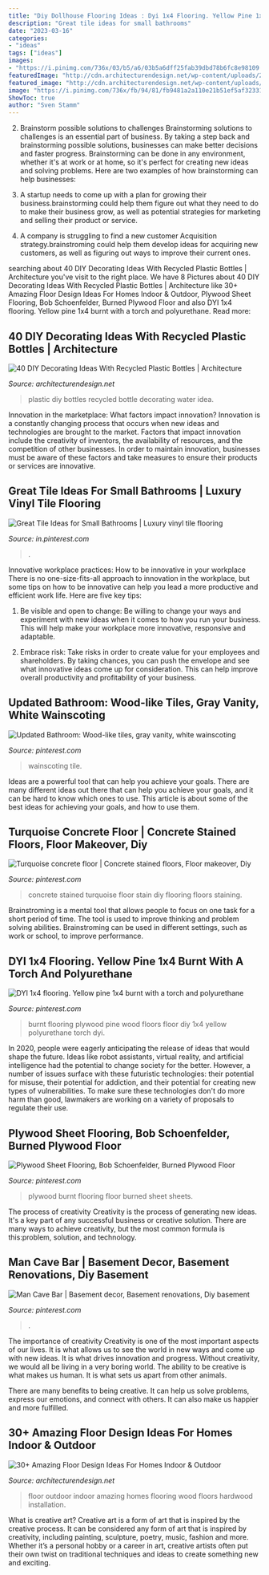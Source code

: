```yaml
---
title: "Diy Dollhouse Flooring Ideas : Dyi 1x4 Flooring. Yellow Pine 1x4 Burnt With A Torch And Polyurethane"
description: "Great tile ideas for small bathrooms"
date: "2023-03-16"
categories:
- "ideas"
tags: ["ideas"]
images:
- "https://i.pinimg.com/736x/03/b5/a6/03b5a6dff25fab39dbd78b6fc8e98109.jpg"
featuredImage: "http://cdn.architecturendesign.net/wp-content/uploads/2015/08/AD-Indoor-Outdoor-Floor-Design-Ideas-20.jpg"
featured_image: "http://cdn.architecturendesign.net/wp-content/uploads/2015/08/AD-Indoor-Outdoor-Floor-Design-Ideas-20.jpg"
image: "https://i.pinimg.com/736x/fb/94/81/fb9481a2a110e21b51ef5af32331f5a1.jpg"
ShowToc: true
author: "Sven Stamm"
---
```



2. Brainstorm possible solutions to challenges
Brainstorming solutions to challenges is an essential part of business. By taking a step back and brainstorming possible solutions, businesses can make better decisions and faster progress. Brainstorming can be done in any environment, whether it's at work or at home, so it's perfect for creating new ideas and solving problems. Here are two examples of how brainstorming can help businesses: 
1. A startup needs to come up with a plan for growing their business.brainstorming could help them figure out what they need to do to make their business grow, as well as potential strategies for marketing and selling their product or service.

2. A company is struggling to find a new customer Acquisition strategy.brainstroming could help them develop ideas for acquiring new customers, as well as figuring out ways to improve their current ones.

	

		
searching about 40 DIY Decorating Ideas With Recycled Plastic Bottles | Architecture you've visit to the right place. We have 8 Pictures about 40 DIY Decorating Ideas With Recycled Plastic Bottles | Architecture like 30+ Amazing Floor Design Ideas For Homes Indoor &amp; Outdoor, Plywood Sheet Flooring, Bob Schoenfelder, Burned Plywood Floor and also DYI 1x4 flooring. Yellow pine 1x4 burnt with a torch and polyurethane. Read more:
		
    
## 40 DIY Decorating Ideas With Recycled Plastic Bottles | Architecture

<img loading=lazy src="http://cdn.architecturendesign.net/wp-content/uploads/2014/09/DIY-Plastic-Bottles-ideas-6-2.jpg" onerror="this.onerror=null;this.src='https://tse1.mm.bing.net/th?id=OIP.6_W_9xhgcBo51kBHjXITcgHaHa&amp;pid=15.1';" alt="40 DIY Decorating Ideas With Recycled Plastic Bottles | Architecture">

_Source: architecturendesign.net_

>plastic diy bottles recycled bottle decorating water idea. 

	

Innovation in the marketplace: What factors impact innovation?
Innovation is a constantly changing process that occurs when new ideas and technologies are brought to the market. Factors that impact innovation include the creativity of inventors, the availability of resources, and the competition of other businesses. In order to maintain innovation, businesses must be aware of these factors and take measures to ensure their products or services are innovative.

    
## Great Tile Ideas For Small Bathrooms | Luxury Vinyl Tile Flooring

<img loading=lazy src="https://i.pinimg.com/736x/fb/94/81/fb9481a2a110e21b51ef5af32331f5a1.jpg" onerror="this.onerror=null;this.src='https://tse4.mm.bing.net/th?id=OIP.IflzCMC9kCmg-61T3alwMAHaKE&amp;pid=15.1';" alt="Great Tile Ideas for Small Bathrooms | Luxury vinyl tile flooring">

_Source: in.pinterest.com_

>. 

	

Innovative workplace practices: How to be innovative in your workplace
There is no one-size-fits-all approach to innovation in the workplace, but some tips on how to be innovative can help you lead a more productive and efficient work life. Here are five key tips:
1. Be visible and open to change: Be willing to change your ways and experiment with new ideas when it comes to how you run your business. This will help make your workplace more innovative, responsive and adaptable.

2. Embrace risk: Take risks in order to create value for your employees and shareholders. By taking chances, you can push the envelope and see what innovative ideas come up for consideration. This can help improve overall productivity and profitability of your business.


    
## Updated Bathroom: Wood-like Tiles, Gray Vanity, White Wainscoting

<img loading=lazy src="https://i.pinimg.com/736x/a1/5a/39/a15a39329f6eb3a648ca6942f9e9fc61--wainscoting-panels-gray-vanity.jpg" onerror="this.onerror=null;this.src='https://tse1.mm.bing.net/th?id=OIP.FfKC3bD-n4LC7LCHqu7SJAHaJ3&amp;pid=15.1';" alt="Updated Bathroom: Wood-like tiles, gray vanity, white wainscoting">

_Source: pinterest.com_

>wainscoting tile. 

	

Ideas are a powerful tool that can help you achieve your goals. There are many different ideas out there that can help you achieve your goals, and it can be hard to know which ones to use. This article is about some of the best ideas for achieving your goals, and how to use them.

    
## Turquoise Concrete Floor | Concrete Stained Floors, Floor Makeover, Diy

<img loading=lazy src="https://i.pinimg.com/736x/44/80/d6/4480d6159994a368fa7e44cdb317804c--stained-concrete-flooring-concrete-staining.jpg" onerror="this.onerror=null;this.src='https://tse2.mm.bing.net/th?id=OIP.vVK0IO7m4YncPZ0vowG41QHaJ9&amp;pid=15.1';" alt="Turquoise concrete floor | Concrete stained floors, Floor makeover, Diy">

_Source: pinterest.com_

>concrete stained turquoise floor stain diy flooring floors staining. 

	

Brainstroming is a mental tool that allows people to focus on one task for a short period of time. The tool is used to improve thinking and problem solving abilities. Brainstroming can be used in different settings, such as work or school, to improve performance.

    
## DYI 1x4 Flooring. Yellow Pine 1x4 Burnt With A Torch And Polyurethane

<img loading=lazy src="https://i.pinimg.com/736x/54/38/fc/5438fc81dc95de3c7f386e2c63c88ccb.jpg" onerror="this.onerror=null;this.src='https://tse3.mm.bing.net/th?id=OIP.OG5-pWJCoqeCpzQ9dEi1FgHaNK&amp;pid=15.1';" alt="DYI 1x4 flooring. Yellow pine 1x4 burnt with a torch and polyurethane">

_Source: pinterest.com_

>burnt flooring plywood pine wood floors floor diy 1x4 yellow polyurethane torch dyi. 

	

In 2020, people were eagerly anticipating the release of ideas that would shape the future. Ideas like robot assistants, virtual reality, and artificial intelligence had the potential to change society for the better. However, a number of issues surface with these futuristic technologies: their potential for misuse, their potential for addiction, and their potential for creating new types of vulnerabilities. To make sure these technologies don't do more harm than good, lawmakers are working on a variety of proposals to regulate their use.

    
## Plywood Sheet Flooring, Bob Schoenfelder, Burned Plywood Floor

<img loading=lazy src="https://i.pinimg.com/736x/3e/23/a1/3e23a1bae29c3d7128bb619f619308db--burnt-plywood-flooring-plywood-sheets.jpg?b=t" onerror="this.onerror=null;this.src='https://tse3.mm.bing.net/th?id=OIP.KPInzQb7jzVybBND2VCuzwHaJ4&amp;pid=15.1';" alt="Plywood Sheet Flooring, Bob Schoenfelder, Burned Plywood Floor">

_Source: pinterest.com_

>plywood burnt flooring floor burned sheet sheets. 

	

The process of creativity
Creativity is the process of generating new ideas. It's a key part of any successful business or creative solution. There are many ways to achieve creativity, but the most common formula is this:problem, solution, and technology.

    
## Man Cave Bar | Basement Decor, Basement Renovations, Diy Basement

<img loading=lazy src="https://i.pinimg.com/736x/03/b5/a6/03b5a6dff25fab39dbd78b6fc8e98109.jpg" onerror="this.onerror=null;this.src='https://tse4.mm.bing.net/th?id=OIP.iR3uWZH-wVBIAP9p-odk9gHaJ3&amp;pid=15.1';" alt="Man Cave Bar | Basement decor, Basement renovations, Diy basement">

_Source: pinterest.com_

>. 

	

The importance of creativity
Creativity is one of the most important aspects of our lives. It is what allows us to see the world in new ways and come up with new ideas. It is what drives innovation and progress.
Without creativity, we would all be living in a very boring world. The ability to be creative is what makes us human. It is what sets us apart from other animals.

There are many benefits to being creative. It can help us solve problems, express our emotions, and connect with others. It can also make us happier and more fulfilled.

    
## 30+ Amazing Floor Design Ideas For Homes Indoor &amp; Outdoor

<img loading=lazy src="http://cdn.architecturendesign.net/wp-content/uploads/2015/08/AD-Indoor-Outdoor-Floor-Design-Ideas-20.jpg" onerror="this.onerror=null;this.src='https://tse3.mm.bing.net/th?id=OIP.iEN4p-EMZ-w4uLkUbwK7qwHaLH&amp;pid=15.1';" alt="30+ Amazing Floor Design Ideas For Homes Indoor &amp; Outdoor">

_Source: architecturendesign.net_

>floor outdoor indoor amazing homes flooring wood floors hardwood installation. 

	

What is creative art?
Creative art is a form of art that is inspired by the creative process. It can be considered any form of art that is inspired by creativity, including painting, sculpture, poetry, music, fashion and more. Whether it’s a personal hobby or a career in art, creative artists often put their own twist on traditional techniques and ideas to create something new and exciting.


